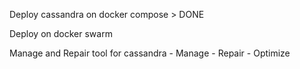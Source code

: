 Deploy cassandra on docker compose > DONE

Deploy on docker swarm

Manage and Repair tool for cassandra
    - Manage
    - Repair
        - Optimize
        